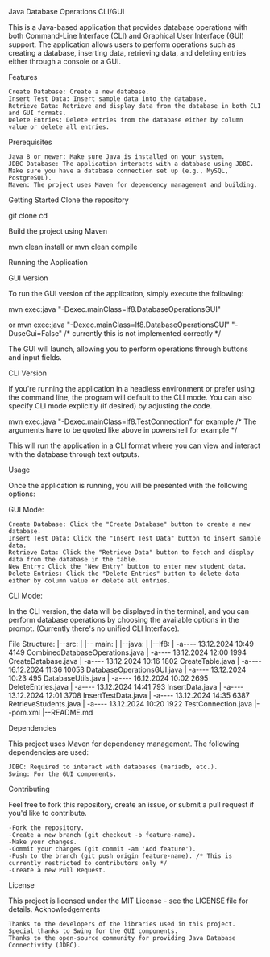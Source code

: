 Java Database Operations CLI/GUI

This is a Java-based application that provides database operations with both Command-Line Interface (CLI) and Graphical User Interface (GUI) support. The application allows users to perform operations such as creating a database, inserting data, retrieving data, and deleting entries either through a console or a GUI.

Features

    Create Database: Create a new database.
    Insert Test Data: Insert sample data into the database.
    Retrieve Data: Retrieve and display data from the database in both CLI and GUI formats.
    Delete Entries: Delete entries from the database either by column value or delete all entries.

Prerequisites

    Java 8 or newer: Make sure Java is installed on your system.
    JDBC Database: The application interacts with a database using JDBC. Make sure you have a database connection set up (e.g., MySQL, PostgreSQL).
    Maven: The project uses Maven for dependency management and building.

Getting Started
Clone the repository

git clone <repository-url>
cd <project-directory>

Build the project using Maven

mvn clean install or mvn clean compile

Running the Application

GUI Version

To run the GUI version of the application, simply execute the following:

mvn exec:java "-Dexec.mainClass=lf8.DatabaseOperationsGUI"

or mvn exec:java "-Dexec.mainClass=lf8.DatabaseOperationsGUI" "-DuseGui=False"
/* currently this is not implemented correctly */

The GUI will launch, allowing you to perform operations through buttons and input fields.


CLI Version

If you're running the application in a headless environment or prefer using the command line, the program will default to the CLI mode. You can also specify CLI mode explicitly (if desired) by adjusting the code.

mvn exec:java "-Dexec.mainClass=lf8.TestConnection" for example
/* The arguments have to be quoted like above in powershell for example */

This will run the application in a CLI format where you can view and interact with the database through text outputs.

Usage

Once the application is running, you will be presented with the following options:

GUI Mode:

    Create Database: Click the "Create Database" button to create a new database.
    Insert Test Data: Click the "Insert Test Data" button to insert sample data.
    Retrieve Data: Click the "Retrieve Data" button to fetch and display data from the database in the table.
    New Entry: Click the "New Entry" button to enter new student data.
    Delete Entries: Click the "Delete Entries" button to delete data either by column value or delete all entries.

CLI Mode:

In the CLI version, the data will be displayed in the terminal, and you can perform database operations by choosing the available options in the prompt. (Currently there's no unified CLI Interface).

File Structure:
|--src:
|   |--	main:
|	  |--java:
|	       |--lf8:
|		-a----        13.12.2024     10:49           4149 CombinedDatabaseOperations.java
|		-a----        13.12.2024     12:00           1994 CreateDatabase.java
|		-a----        13.12.2024     10:16           1802 CreateTable.java
|		-a----        16.12.2024     11:36          10053 DatabaseOperationsGUI.java
|		-a----        13.12.2024     10:23            495 DatabaseUtils.java
|		-a----        16.12.2024     10:02           2695 DeleteEntries.java
|		-a----        13.12.2024     14:41            793 InsertData.java
|		-a----        13.12.2024     12:01           3708 InsertTestData.java
|		-a----        13.12.2024     14:35           6387 RetrieveStudents.java
|		-a----        13.12.2024     10:20           1922 TestConnection.java
|--pom.xml
|--README.md

Dependencies

This project uses Maven for dependency management. The following dependencies are used:

    JDBC: Required to interact with databases (mariadb, etc.).
    Swing: For the GUI components.

Contributing

Feel free to fork this repository, create an issue, or submit a pull request if you'd like to contribute.

    -Fork the repository.
    -Create a new branch (git checkout -b feature-name).
    -Make your changes.
    -Commit your changes (git commit -am 'Add feature').
    -Push to the branch (git push origin feature-name). /* This is currently restricted to contributors only */
    -Create a new Pull Request.

License

This project is licensed under the MIT License - see the LICENSE file for details.
Acknowledgements

    Thanks to the developers of the libraries used in this project.
    Special thanks to Swing for the GUI components.
    Thanks to the open-source community for providing Java Database Connectivity (JDBC).
